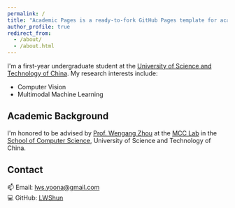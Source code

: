 ```yaml
---
permalink: /
title: "Academic Pages is a ready-to-fork GitHub Pages template for academic personal websites"
author_profile: true
redirect_from: 
  - /about/
  - /about.html
---
```

I'm a first-year undergraduate student at the [University of Science and Technology of China](https://www.ustc.edu.cn/). My research interests include:
- Computer Vision
- Multimodal Machine Learning

## Academic Background

I'm honored to be advised by [Prof. Wengang Zhou](http://staff.ustc.edu.cn/~zhwg/) at the [MCC Lab](实验室网址) in the [School of Computer Science](https://www.ustc.edu.cn/), University of Science and Technology of China.

## Contact

📫 Email: [lws.yoona@gmail.com](mailto:lws.yoona@gmail.com)  
💻 GitHub: [LWShun](https://github.com/LWShun)  
